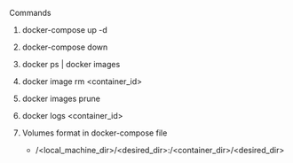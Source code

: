 Commands

1. docker-compose up -d

2. docker-compose down

3. docker ps | docker images

4. docker image rm <container_id>

5. docker images prune

6. docker logs <container_id>

7. Volumes format in docker-compose file
   - /<local_machine_dir>/<desired_dir>:/<container_dir>/<desired_dir>
